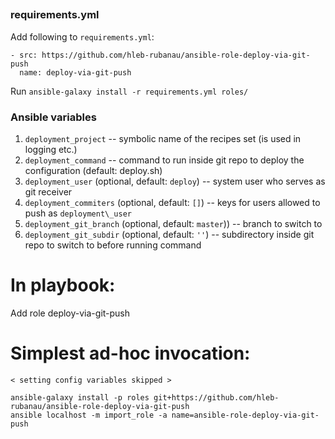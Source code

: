 ## 

### requirements.yml

Add following to `requirements.yml`: 

```
- src: https://github.com/hleb-rubanau/ansible-role-deploy-via-git-push
  name: deploy-via-git-push
```

Run `ansible-galaxy install -r requirements.yml roles/`

### Ansible variables


1. ```deployment_project``` -- symbolic name of the recipes set (is used in logging etc.)
2. ```deployment_command``` -- command to run inside git repo to deploy the configuration (default: deploy.sh)
3. ```deployment_user```  (optional, default: `deploy`)  -- system user who serves as git receiver
4. ```deployment_commiters``` (optional, default: `[]`) -- keys for users allowed to push as `deployment\_user`
5. ```deployment_git_branch``` (optional, default: `master`)) -- branch to switch to
6. ```deployment_git_subdir``` (optional, default: `''`) -- subdirectory inside git repo to switch to before running command
    
# In playbook:
Add role deploy-via-git-push

# Simplest ad-hoc invocation:

```
< setting config variables skipped >

ansible-galaxy install -p roles git+https://github.com/hleb-rubanau/ansible-role-deploy-via-git-push
ansible localhost -m import_role -a name=ansible-role-deploy-via-git-push
```
